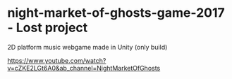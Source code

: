 # night-market-of-ghosts-game-2017 - Lost project
2D platform music webgame made in Unity (only build)

 https://www.youtube.com/watch?v=cZKE2LGt6A0&ab_channel=NightMarketOfGhosts
